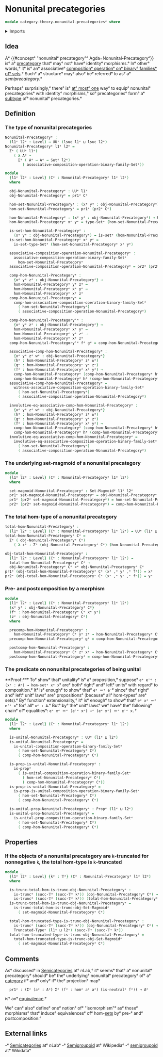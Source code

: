 # Nonunital precategories

```agda
module category-theory.nonunital-precategoriesᵉ where
```

<details><summary>Imports</summary>

```agda
open import category-theory.composition-operations-on-binary-families-of-setsᵉ
open import category-theory.set-magmoidsᵉ

open import foundation.cartesian-product-typesᵉ
open import foundation.dependent-pair-typesᵉ
open import foundation.identity-typesᵉ
open import foundation.propositionsᵉ
open import foundation.setsᵉ
open import foundation.strictly-involutive-identity-typesᵉ
open import foundation.truncated-typesᵉ
open import foundation.truncation-levelsᵉ
open import foundation.universe-levelsᵉ
```

</details>

## Idea

Aᵉ {{#conceptᵉ "nonunitalᵉ precategory"ᵉ Agda=Nonunital-Precategoryᵉ}} isᵉ aᵉ
[precategory](category-theory.precategories.mdᵉ) thatᵉ mayᵉ notᵉ haveᵉ identityᵉ
morphisms.ᵉ Inᵉ otherᵉ words,ᵉ itᵉ isᵉ anᵉ associativeᵉ
[compositionᵉ operationᵉ onᵉ binaryᵉ familiesᵉ ofᵉ sets](category-theory.composition-operations-on-binary-families-of-sets.md).ᵉ
Suchᵉ aᵉ structureᵉ mayᵉ alsoᵉ beᵉ referredᵉ to asᵉ aᵉ _semiprecategory_.ᵉ

Perhapsᵉ surprisingly,ᵉ thereᵉ isᵉ [atᵉ mostᵉ one](foundation.subterminal-types.mdᵉ)
wayᵉ to equipᵉ nonunitalᵉ precategoriesᵉ with identityᵉ morphisms,ᵉ soᵉ precategoriesᵉ
formᵉ aᵉ [subtype](foundation-core.subtypes.mdᵉ) ofᵉ nonunitalᵉ precategories.ᵉ

## Definition

### The type of nonunital precategories

```agda
Nonunital-Precategoryᵉ :
  (l1ᵉ l2ᵉ : Level) → UUᵉ (lsuc l1ᵉ ⊔ lsuc l2ᵉ)
Nonunital-Precategoryᵉ l1ᵉ l2ᵉ =
  Σᵉ ( UUᵉ l1ᵉ)
    ( λ Aᵉ →
      Σᵉ ( Aᵉ → Aᵉ → Setᵉ l2ᵉ)
        ( associative-composition-operation-binary-family-Setᵉ))

module _
  {l1ᵉ l2ᵉ : Level} (Cᵉ : Nonunital-Precategoryᵉ l1ᵉ l2ᵉ)
  where

  obj-Nonunital-Precategoryᵉ : UUᵉ l1ᵉ
  obj-Nonunital-Precategoryᵉ = pr1ᵉ Cᵉ

  hom-set-Nonunital-Precategoryᵉ : (xᵉ yᵉ : obj-Nonunital-Precategoryᵉ) → Setᵉ l2ᵉ
  hom-set-Nonunital-Precategoryᵉ = pr1ᵉ (pr2ᵉ Cᵉ)

  hom-Nonunital-Precategoryᵉ : (xᵉ yᵉ : obj-Nonunital-Precategoryᵉ) → UUᵉ l2ᵉ
  hom-Nonunital-Precategoryᵉ xᵉ yᵉ = type-Setᵉ (hom-set-Nonunital-Precategoryᵉ xᵉ yᵉ)

  is-set-hom-Nonunital-Precategoryᵉ :
    (xᵉ yᵉ : obj-Nonunital-Precategoryᵉ) → is-setᵉ (hom-Nonunital-Precategoryᵉ xᵉ yᵉ)
  is-set-hom-Nonunital-Precategoryᵉ xᵉ yᵉ =
    is-set-type-Setᵉ (hom-set-Nonunital-Precategoryᵉ xᵉ yᵉ)

  associative-composition-operation-Nonunital-Precategoryᵉ :
    associative-composition-operation-binary-family-Setᵉ
      hom-set-Nonunital-Precategoryᵉ
  associative-composition-operation-Nonunital-Precategoryᵉ = pr2ᵉ (pr2ᵉ Cᵉ)

  comp-hom-Nonunital-Precategoryᵉ :
    {xᵉ yᵉ zᵉ : obj-Nonunital-Precategoryᵉ} →
    hom-Nonunital-Precategoryᵉ yᵉ zᵉ →
    hom-Nonunital-Precategoryᵉ xᵉ yᵉ →
    hom-Nonunital-Precategoryᵉ xᵉ zᵉ
  comp-hom-Nonunital-Precategoryᵉ =
    comp-hom-associative-composition-operation-binary-family-Setᵉ
      ( hom-set-Nonunital-Precategoryᵉ)
      ( associative-composition-operation-Nonunital-Precategoryᵉ)

  comp-hom-Nonunital-Precategory'ᵉ :
    {xᵉ yᵉ zᵉ : obj-Nonunital-Precategoryᵉ} →
    hom-Nonunital-Precategoryᵉ xᵉ yᵉ →
    hom-Nonunital-Precategoryᵉ yᵉ zᵉ →
    hom-Nonunital-Precategoryᵉ xᵉ zᵉ
  comp-hom-Nonunital-Precategory'ᵉ fᵉ gᵉ = comp-hom-Nonunital-Precategoryᵉ gᵉ fᵉ

  associative-comp-hom-Nonunital-Precategoryᵉ :
    {xᵉ yᵉ zᵉ wᵉ : obj-Nonunital-Precategoryᵉ}
    (hᵉ : hom-Nonunital-Precategoryᵉ zᵉ wᵉ)
    (gᵉ : hom-Nonunital-Precategoryᵉ yᵉ zᵉ)
    (fᵉ : hom-Nonunital-Precategoryᵉ xᵉ yᵉ) →
    comp-hom-Nonunital-Precategoryᵉ (comp-hom-Nonunital-Precategoryᵉ hᵉ gᵉ) fᵉ ＝ᵉ
    comp-hom-Nonunital-Precategoryᵉ hᵉ (comp-hom-Nonunital-Precategoryᵉ gᵉ fᵉ)
  associative-comp-hom-Nonunital-Precategoryᵉ =
    witness-associative-composition-operation-binary-family-Setᵉ
      ( hom-set-Nonunital-Precategoryᵉ)
      ( associative-composition-operation-Nonunital-Precategoryᵉ)

  involutive-eq-associative-comp-hom-Nonunital-Precategoryᵉ :
    {xᵉ yᵉ zᵉ wᵉ : obj-Nonunital-Precategoryᵉ}
    (hᵉ : hom-Nonunital-Precategoryᵉ zᵉ wᵉ)
    (gᵉ : hom-Nonunital-Precategoryᵉ yᵉ zᵉ)
    (fᵉ : hom-Nonunital-Precategoryᵉ xᵉ yᵉ) →
    comp-hom-Nonunital-Precategoryᵉ (comp-hom-Nonunital-Precategoryᵉ hᵉ gᵉ) fᵉ ＝ⁱᵉ
    comp-hom-Nonunital-Precategoryᵉ hᵉ (comp-hom-Nonunital-Precategoryᵉ gᵉ fᵉ)
  involutive-eq-associative-comp-hom-Nonunital-Precategoryᵉ =
    involutive-eq-associative-composition-operation-binary-family-Setᵉ
      ( hom-set-Nonunital-Precategoryᵉ)
      ( associative-composition-operation-Nonunital-Precategoryᵉ)
```

### The underlying set-magmoid of a nonunital precategory

```agda
module _
  {l1ᵉ l2ᵉ : Level} (Cᵉ : Nonunital-Precategoryᵉ l1ᵉ l2ᵉ)
  where

  set-magmoid-Nonunital-Precategoryᵉ : Set-Magmoidᵉ l1ᵉ l2ᵉ
  pr1ᵉ set-magmoid-Nonunital-Precategoryᵉ = obj-Nonunital-Precategoryᵉ Cᵉ
  pr1ᵉ (pr2ᵉ set-magmoid-Nonunital-Precategoryᵉ) = hom-set-Nonunital-Precategoryᵉ Cᵉ
  pr2ᵉ (pr2ᵉ set-magmoid-Nonunital-Precategoryᵉ) = comp-hom-Nonunital-Precategoryᵉ Cᵉ
```

### The total hom-type of a nonunital precategory

```agda
total-hom-Nonunital-Precategoryᵉ :
  {l1ᵉ l2ᵉ : Level} (Cᵉ : Nonunital-Precategoryᵉ l1ᵉ l2ᵉ) → UUᵉ (l1ᵉ ⊔ l2ᵉ)
total-hom-Nonunital-Precategoryᵉ Cᵉ =
  Σᵉ ( obj-Nonunital-Precategoryᵉ Cᵉ)
    ( λ xᵉ → Σᵉ (obj-Nonunital-Precategoryᵉ Cᵉ) (hom-Nonunital-Precategoryᵉ Cᵉ xᵉ))

obj-total-hom-Nonunital-Precategoryᵉ :
  {l1ᵉ l2ᵉ : Level} (Cᵉ : Nonunital-Precategoryᵉ l1ᵉ l2ᵉ) →
  total-hom-Nonunital-Precategoryᵉ Cᵉ →
  obj-Nonunital-Precategoryᵉ Cᵉ ×ᵉ obj-Nonunital-Precategoryᵉ Cᵉ
pr1ᵉ (obj-total-hom-Nonunital-Precategoryᵉ Cᵉ (xᵉ ,ᵉ yᵉ ,ᵉ fᵉ)) = xᵉ
pr2ᵉ (obj-total-hom-Nonunital-Precategoryᵉ Cᵉ (xᵉ ,ᵉ yᵉ ,ᵉ fᵉ)) = yᵉ
```

### Pre- and postcomposition by a morphism

```agda
module _
  {l1ᵉ l2ᵉ : Level} (Cᵉ : Nonunital-Precategoryᵉ l1ᵉ l2ᵉ)
  {xᵉ yᵉ : obj-Nonunital-Precategoryᵉ Cᵉ}
  (fᵉ : hom-Nonunital-Precategoryᵉ Cᵉ xᵉ yᵉ)
  (zᵉ : obj-Nonunital-Precategoryᵉ Cᵉ)
  where

  precomp-hom-Nonunital-Precategoryᵉ :
    hom-Nonunital-Precategoryᵉ Cᵉ yᵉ zᵉ → hom-Nonunital-Precategoryᵉ Cᵉ xᵉ zᵉ
  precomp-hom-Nonunital-Precategoryᵉ gᵉ = comp-hom-Nonunital-Precategoryᵉ Cᵉ gᵉ fᵉ

  postcomp-hom-Nonunital-Precategoryᵉ :
    hom-Nonunital-Precategoryᵉ Cᵉ zᵉ xᵉ → hom-Nonunital-Precategoryᵉ Cᵉ zᵉ yᵉ
  postcomp-hom-Nonunital-Precategoryᵉ = comp-hom-Nonunital-Precategoryᵉ Cᵉ fᵉ
```

### The predicate on nonunital precategories of being unital

**Proof:**ᵉ Toᵉ showᵉ thatᵉ unitalityᵉ isᵉ aᵉ proposition,ᵉ supposeᵉ
`eᵉ e'ᵉ : (xᵉ : Aᵉ) → hom-setᵉ xᵉ x`ᵉ areᵉ bothᵉ rightᵉ andᵉ leftᵉ unitsᵉ with regardᵉ to
composition.ᵉ Itᵉ isᵉ enoughᵉ to showᵉ thatᵉ `eᵉ ＝ᵉ e'`ᵉ sinceᵉ theᵉ rightᵉ andᵉ leftᵉ unitᵉ
lawsᵉ areᵉ propositionsᵉ (becauseᵉ allᵉ hom-typesᵉ areᵉ sets).ᵉ Byᵉ functionᵉ
extensionality,ᵉ itᵉ isᵉ enoughᵉ to showᵉ thatᵉ `eᵉ xᵉ ＝ᵉ e'ᵉ x`ᵉ forᵉ allᵉ `xᵉ : A`.ᵉ Butᵉ byᵉ
theᵉ unitᵉ lawsᵉ weᵉ haveᵉ theᵉ followingᵉ chainᵉ ofᵉ equalitiesᵉ:
`eᵉ xᵉ ＝ᵉ (e'ᵉ xᵉ) ∘ᵉ (eᵉ xᵉ) ＝ᵉ e'ᵉ x.`ᵉ

```agda
module _
  {l1ᵉ l2ᵉ : Level} (Cᵉ : Nonunital-Precategoryᵉ l1ᵉ l2ᵉ)
  where

  is-unital-Nonunital-Precategoryᵉ : UUᵉ (l1ᵉ ⊔ l2ᵉ)
  is-unital-Nonunital-Precategoryᵉ =
    is-unital-composition-operation-binary-family-Setᵉ
      ( hom-set-Nonunital-Precategoryᵉ Cᵉ)
      ( comp-hom-Nonunital-Precategoryᵉ Cᵉ)

  is-prop-is-unital-Nonunital-Precategoryᵉ :
    is-propᵉ
      ( is-unital-composition-operation-binary-family-Setᵉ
        ( hom-set-Nonunital-Precategoryᵉ Cᵉ)
        ( comp-hom-Nonunital-Precategoryᵉ Cᵉ))
  is-prop-is-unital-Nonunital-Precategoryᵉ =
    is-prop-is-unital-composition-operation-binary-family-Setᵉ
      ( hom-set-Nonunital-Precategoryᵉ Cᵉ)
      ( comp-hom-Nonunital-Precategoryᵉ Cᵉ)

  is-unital-prop-Nonunital-Precategoryᵉ : Propᵉ (l1ᵉ ⊔ l2ᵉ)
  is-unital-prop-Nonunital-Precategoryᵉ =
    is-unital-prop-composition-operation-binary-family-Setᵉ
      ( hom-set-Nonunital-Precategoryᵉ Cᵉ)
      ( comp-hom-Nonunital-Precategoryᵉ Cᵉ)
```

## Properties

### If the objects of a nonunital precategory are `k`-truncated for nonnegative `k`, the total hom-type is `k`-truncated

```agda
module _
  {l1ᵉ l2ᵉ : Level} {kᵉ : 𝕋ᵉ} (Cᵉ : Nonunital-Precategoryᵉ l1ᵉ l2ᵉ)
  where

  is-trunc-total-hom-is-trunc-obj-Nonunital-Precategoryᵉ :
    is-truncᵉ (succ-𝕋ᵉ (succ-𝕋ᵉ kᵉ)) (obj-Nonunital-Precategoryᵉ Cᵉ) →
    is-truncᵉ (succ-𝕋ᵉ (succ-𝕋ᵉ kᵉ)) (total-hom-Nonunital-Precategoryᵉ Cᵉ)
  is-trunc-total-hom-is-trunc-obj-Nonunital-Precategoryᵉ =
    is-trunc-total-hom-is-trunc-obj-Set-Magmoidᵉ
      ( set-magmoid-Nonunital-Precategoryᵉ Cᵉ)

  total-hom-truncated-type-is-trunc-obj-Nonunital-Precategoryᵉ :
    is-truncᵉ (succ-𝕋ᵉ (succ-𝕋ᵉ kᵉ)) (obj-Nonunital-Precategoryᵉ Cᵉ) →
    Truncated-Typeᵉ (l1ᵉ ⊔ l2ᵉ) (succ-𝕋ᵉ (succ-𝕋ᵉ kᵉ))
  total-hom-truncated-type-is-trunc-obj-Nonunital-Precategoryᵉ =
    total-hom-truncated-type-is-trunc-obj-Set-Magmoidᵉ
      ( set-magmoid-Nonunital-Precategoryᵉ Cᵉ)
```

## Comments

Asᵉ discussedᵉ in [Semicategories](https://ncatlab.org/nlab/show/semicategoryᵉ) atᵉ
$n$Lab,ᵉ itᵉ seemsᵉ thatᵉ aᵉ nonunitalᵉ precategoryᵉ shouldᵉ beᵉ theᵉ underlyingᵉ nonunitalᵉ
precategoryᵉ ofᵉ aᵉ [category](category-theory.categories.mdᵉ) ifᵉ andᵉ onlyᵉ ifᵉ theᵉ
projectionᵉ mapᵉ

```text
  pr1ᵉ : (Σᵉ (aᵉ : Aᵉ) Σᵉ (fᵉ : homᵉ aᵉ aᵉ) (is-neutralᵉ fᵉ)) → Aᵉ
```

isᵉ anᵉ [equivalence](foundation-core.equivalences.md).ᵉ

Weᵉ canᵉ alsoᵉ defineᵉ oneᵉ notionᵉ ofᵉ "isomorphism"ᵉ asᵉ thoseᵉ morphismsᵉ thatᵉ induceᵉ
equivalencesᵉ ofᵉ hom-[sets](foundation-core.sets.mdᵉ) byᵉ pre-ᵉ andᵉ postcomposition.ᵉ

## External links

-ᵉ [Semicategories](https://ncatlab.org/nlab/show/semicategoryᵉ) atᵉ $n$Labᵉ
-ᵉ [Semigroupoid](https://en.wikipedia.org/wiki/Semigroupoidᵉ) atᵉ Wikipediaᵉ
-ᵉ [semigroupoid](https://www.wikidata.org/wiki/Q4164581ᵉ) atᵉ Wikidataᵉ